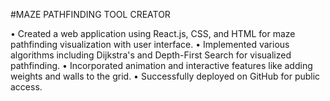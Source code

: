 #MAZE PATHFINDING TOOL CREATOR

• Created a web application using React.js, CSS, and HTML for maze pathfinding visualization with user interface.
• Implemented various algorithms including Dijkstra's and Depth-First Search for visualized pathfinding.
• Incorporated animation and interactive features like adding weights and walls to the grid.
• Successfully deployed on GitHub for public access.
